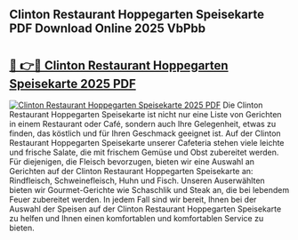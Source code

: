 ## Clinton Restaurant Hoppegarten Speisekarte PDF Download Online 2025 VbPbb

# <h2><a href="http://gc93qj.nevu.top/?p=Clinton+Restaurant+Hoppegarten+Speisekarte">🔗 👉🔴 Clinton Restaurant Hoppegarten Speisekarte 2025 PDF</a></h2>

[![Clinton Restaurant Hoppegarten Speisekarte 2025 PDF](https://i.imgur.com/dBaPXMq.png)](http://gc93qj.nevu.top/?p=Clinton+Restaurant+Hoppegarten+Speisekarte)
Die Clinton Restaurant Hoppegarten Speisekarte ist nicht nur eine Liste von Gerichten in einem Restaurant oder Café, sondern auch Ihre Gelegenheit, etwas zu finden, das köstlich und für Ihren Geschmack geeignet ist. Auf der Clinton Restaurant Hoppegarten Speisekarte unserer Cafeteria stehen viele leichte und frische Salate, die mit frischem Gemüse und Obst zubereitet werden. Für diejenigen, die Fleisch bevorzugen, bieten wir eine Auswahl an Gerichten auf der Clinton Restaurant Hoppegarten Speisekarte an: Rindfleisch, Schweinefleisch, Huhn und Fisch. Unseren Auserwählten bieten wir Gourmet-Gerichte wie Schaschlik und Steak an, die bei lebendem Feuer zubereitet werden. In jedem Fall sind wir bereit, Ihnen bei der Auswahl der Speisen auf der Clinton Restaurant Hoppegarten Speisekarte zu helfen und Ihnen einen komfortablen und komfortablen Service zu bieten.
